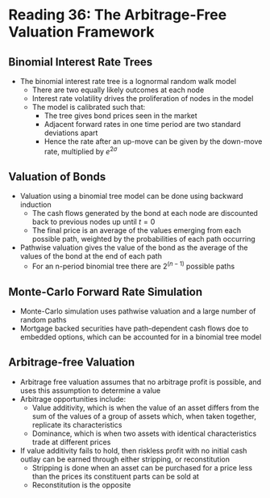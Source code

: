 # Reading 36: The Arbitrage-Free Valuation Framework

## Binomial Interest Rate Trees

- The binomial interest rate tree is a lognormal random walk model
  - There are two equally likely outcomes at each node
  - Interest rate volatility drives the proliferation of nodes in the model
  - The model is calibrated such that:
    - The tree gives bond prices seen in the market
    - Adjacent forward rates in one time period are two standard deviations apart
    - Hence the rate after an up-move can be given by the down-move rate, multiplied by $e^{2\sigma}$

## Valuation of Bonds

- Valuation using a binomial tree model can be done using backward induction
  - The cash flows generated by the bond at each node are discounted back to previous nodes up until $t=0$
  - The final price is an average of the values emerging from each possible path, weighted by the probabilities of each path occurring
- Pathwise valuation gives the value of the bond as the average of the values of the bond at the end of each path
  - For an n-period binomial tree there are $2^{(n-1)}$ possible paths

## Monte-Carlo Forward Rate Simulation

- Monte-Carlo simulation uses pathwise valuation and a large number of random paths
- Mortgage backed securities have path-dependent cash flows doe to embedded options, which can be accounted for in a binomial tree model

## Arbitrage-free Valuation

- Arbitrage free valuation assumes that no arbitrage profit is possible, and uses this assumption to determine a value
- Arbitrage opportunities include:
  - Value additivity, which is when the value of an asset differs from the sum of the values of a group of assets which, when taken together, replicate its characteristics
  - Dominance, which is when two assets with identical characteristics trade at different prices
- If value additivity fails to hold, then riskless profit with no initial cash outlay can be earned through either stripping, or reconstitution
  - Stripping is done when an asset can be purchased for a price less than the prices its constituent parts can be sold at
  - Reconstitution is the opposite